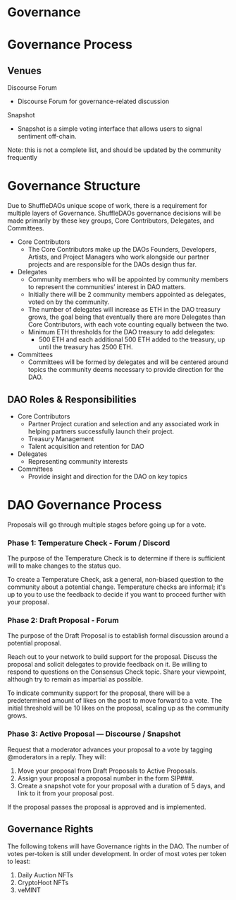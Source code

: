 
# Governance
# Governance Process

## Venues

Discourse Forum 

- Discourse Forum for governance-related discussion

Snapshot

- Snapshot is a simple voting interface that allows users to signal sentiment off-chain.

Note: this is not a complete list, and should be updated by the community frequently 

# Governance Structure

Due to ShuffleDAOs unique scope of work, there is a requirement for multiple layers of Governance. ShuffleDAOs governance decisions will be made primarily by these key groups, Core Contributors, Delegates, and Committees. 

- Core Contributors
    - The Core Contributors make up the DAOs Founders, Developers, Artists, and Project Managers who work alongside our partner projects and are responsible for the DAOs design thus far.
- Delegates
    - Community members who will be appointed by community members to represent the communities’ interest in DAO matters.
    - Initially there will be 2 community members appointed as delegates, voted on by the community.
    - The number of delegates will increase as ETH in the DAO treasury grows, the goal being  that eventually there are more Delegates than Core Contributors, with each vote counting equally between the two.
    - Minimum ETH thresholds for the DAO treasury to add delegates:
        - 500 ETH and each additional 500 ETH added to the treasury, up until the treasury has 2500 ETH.
- Committees
    - Committees will be formed by delegates and will be centered around topics the community deems necessary to provide direction for the DAO.

## DAO Roles & Responsibilities

- Core Contributors
    - Partner Project curation and selection and any associated work in helping partners successfully launch their project.
    - Treasury Management
    - Talent acquisition and retention for DAO
- Delegates
    - Representing community interests
- Committees
    - Provide insight and direction for the DAO on key topics

# DAO Governance Process

Proposals will go through multiple stages before going up for a vote.

### **Phase 1: Temperature Check - Forum / Discord**

The purpose of the Temperature Check is to determine if there is sufficient will to make changes to the status quo.

To create a Temperature Check, ask a general, non-biased question to the community about a potential change. Temperature checks are informal; it's up to you to use the feedback to decide if you want to proceed further with your proposal.

### **Phase 2: Draft Proposal - Forum**

The purpose of the Draft Proposal is to establish formal discussion around a potential proposal.

Reach out to your network to build support for the proposal. Discuss the proposal and solicit delegates to provide feedback on it. Be willing to respond to questions on the Consensus Check topic. Share your viewpoint, although try to remain as impartial as possible.

To indicate community support for the proposal, there will be a predetermined amount of likes on the post to move forward to a vote. The initial threshold will be 10 likes on the proposal, scaling up as the community grows.

### **Phase 3: Active Proposal — Discourse / Snapshot**

Request that a moderator advances your proposal to a vote by tagging @moderators in a reply. They will:

1. Move your proposal from Draft Proposals to Active Proposals.
2. Assign your proposal a proposal number in the form SIP###.
3. Create a snapshot vote for your proposal with a duration of 5 days, and link to it from your proposal post.

If the proposal passes the proposal is approved and is implemented.

## Governance Rights

The following tokens will have Governance rights in the DAO. The number of votes per-token is still under development. In order of most votes per token to least:

1. Daily Auction NFTs
2. CryptoHoot NFTs
3. veMINT
